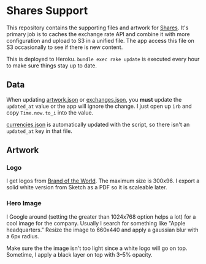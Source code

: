 # Shares Support

This repository contains the supporting files and artwork for [Shares](http://getsharesapp.com). It's primary job is to caches the exchange rate API and combine it with more configuration and upload to S3 in a unified file. The app access this file on S3 occasionally to see if there is new content.

This is deployed to Heroku. `bundle exec rake update` is executed every hour to make sure things stay up to date.

## Data

When updating [artwork.json](data/artwork.json) or [exchanges.json](data/exchanges.json), you **must** update the `updated_at` value or the app will ignore the change. I just open up `irb` and copy `Time.now.to_i` into the value.

[currencies.json](data/currencies.json) is automatically updated with the script, so there isn't an `updated_at` key in that file.

## Artwork

### Logo

I get logos from [Brand of the World](http://www.brandsoftheworld.com). The maximum size is 300x96. I export a solid white version from Sketch as a PDF so it is scaleable later.


### Hero Image

I Google around (setting the greater than 1024x768 option helps a lot) for a cool image for the company. Usually I search for something like "Apple headquarters." Resize the image to 660x440 and apply a gaussian blur with a 6px radius.

Make sure the the image isn't too light since a white logo will go on top. Sometime, I apply a black layer on top with 3–5% opacity.

